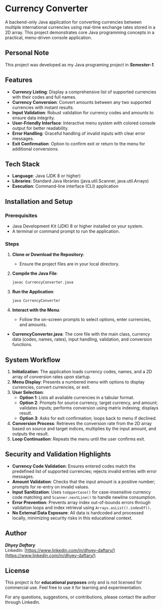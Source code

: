 #  Currency Converter

A backend-only Java application for converting currencies between multiple international currencies using real-time exchange rates stored in a 2D array. This project demonstrates core Java programming concepts in a practical, menu-driven console application.

##  Personal Note

This project was developed as my Java programing project in ***Semester-1***.

##  Features

- **Currency Listing**: Display a comprehensive list of supported currencies with their codes and full names.
- **Currency Conversion**: Convert amounts between any two supported currencies with instant results.
- **Input Validation**: Robust validation for currency codes and amounts to ensure data integrity.
- **User-Friendly Interface**: Interactive menu system with colored console output for better readability.
- **Error Handling**: Graceful handling of invalid inputs with clear error messages.
- **Exit Confirmation**: Option to confirm exit or return to the menu for additional conversions.

##  Tech Stack

- **Language**: Java (JDK 8 or higher)
- **Libraries**: Standard Java libraries (java.util.Scanner, java.util.Arrays)
- **Execution**: Command-line interface (CLI) application

##  Installation and Setup

### Prerequisites
- Java Development Kit (JDK) 8 or higher installed on your system.
- A terminal or command prompt to run the application.

### Steps
1. **Clone or Download the Repository**:
   - Ensure the project files are in your local directory.


2. **Compile the Java File**:
   ```bash
   javac CurrencyConverter.java
   ```

3. **Run the Application**:
   ```bash
   java CurrencyConverter
   ```

4. **Interact with the Menu**:
   - Follow the on-screen prompts to select options, enter currencies, and amounts.

- **CurrencyConverter.java**: The core file with the main class, currency data (codes, names, rates), input handling, validation, and conversion functions.

##  System Workflow

1. **Initialization**: The application loads currency codes, names, and a 2D array of conversion rates upon startup.
2. **Menu Display**: Presents a numbered menu with options to display currencies, convert currencies, or exit.
3. **User Selection**:
   - **Option 1**: Lists all available currencies in a tabular format.
   - **Option 2**: Prompts for source currency, target currency, and amount; validates inputs; performs conversion using matrix indexing; displays result.
   - **Option 3**: Asks for exit confirmation; loops back to menu if declined.
4. **Conversion Process**: Retrieves the conversion rate from the 2D array based on source and target indices, multiplies by the input amount, and outputs the result.
5. **Loop Continuation**: Repeats the menu until the user confirms exit.

##  Security and Validation Highlights

- **Currency Code Validation**: Ensures entered codes match the predefined list of supported currencies; rejects invalid entries with error messages.
- **Amount Validation**: Checks that the input amount is a positive number; prompts for re-entry on invalid values.
- **Input Sanitization**: Uses `toUpperCase()` for case-insensitive currency code matching and `Scanner.nextLine()` to handle newline consumption.
- **Error Prevention**: Prevents array index out-of-bounds errors through validation loops and index retrieval using `Arrays.asList().indexOf()`.
- **No External Data Exposure**: All data is hardcoded and processed locally, minimizing security risks in this educational context.

##  Author

***Dhyey Daftary***  
LinkedIn: [https://www.linkedin.com/in/dhyey-daftary/](https://www.linkedin.com/in/dhyey-daftary/)

##  License

This project is for **educational purposes** only and is not licensed for commercial use. Feel free to use it for learning and experimentation.


For any questions, suggestions, or contributions, please contact the author through LinkedIn.
